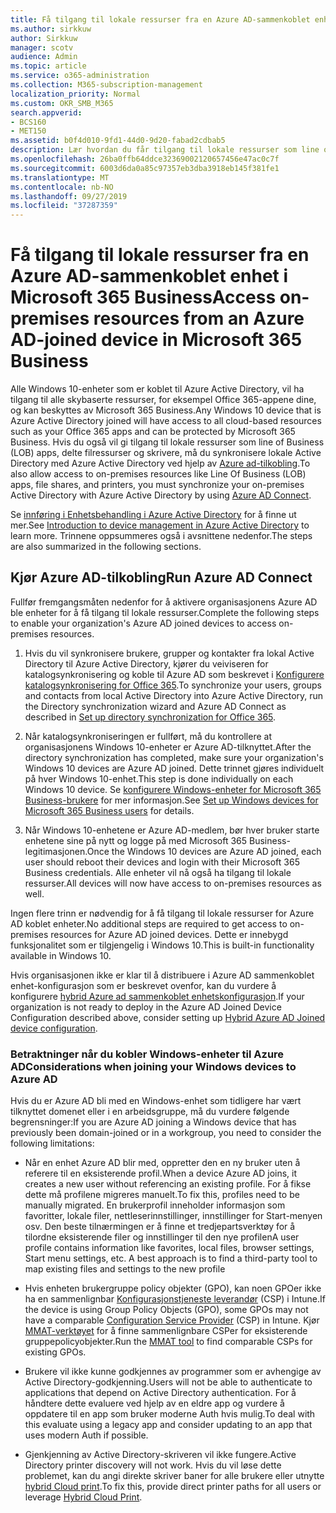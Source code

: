 ```yaml
---
title: Få tilgang til lokale ressurser fra en Azure AD-sammenkoblet enhet i Microsoft 365 Business
ms.author: sirkkuw
author: Sirkkuw
manager: scotv
audience: Admin
ms.topic: article
ms.service: o365-administration
ms.collection: M365-subscription-management
localization_priority: Normal
ms.custom: OKR_SMB_M365
search.appverid:
- BCS160
- MET150
ms.assetid: b0f4d010-9fd1-44d0-9d20-fabad2cdbab5
description: Lær hvordan du får tilgang til lokale ressurser som line of Business-apper, delte filressurser og skrivere fra en Azure Active Directory som er koblet til Windows 10-enheten.
ms.openlocfilehash: 26ba0ffb64ddce32369002120657456e47ac0c7f
ms.sourcegitcommit: 6003d6da0a85c97357eb3dba3918eb145f381fe1
ms.translationtype: MT
ms.contentlocale: nb-NO
ms.lasthandoff: 09/27/2019
ms.locfileid: "37287359"
---
```

# <a name="access-on-premises-resources-from-an-azure-ad-joined-device-in-microsoft-365-business"></a><span data-ttu-id="13981-103">Få tilgang til lokale ressurser fra en Azure AD-sammenkoblet enhet i Microsoft 365 Business</span><span class="sxs-lookup"><span data-stu-id="13981-103">Access on-premises resources from an Azure AD-joined device in Microsoft 365 Business</span></span>

<span data-ttu-id="13981-104">Alle Windows 10-enheter som er koblet til Azure Active Directory, vil ha tilgang til alle skybaserte ressurser, for eksempel Office 365-appene dine, og kan beskyttes av Microsoft 365 Business.</span><span class="sxs-lookup"><span data-stu-id="13981-104">Any Windows 10 device that is Azure Active Directory joined will have access to all cloud-based resources such as your Office 365 apps and can be protected by Microsoft 365 Business.</span></span> <span data-ttu-id="13981-105">Hvis du også vil gi tilgang til lokale ressurser som line of Business (LOB) apps, delte filressurser og skrivere, må du synkronisere lokale Active Directory med Azure Active Directory ved hjelp av [Azure ad-tilkobling](https://docs.microsoft.com/en-us/azure/active-directory/connect/active-directory-aadconnect).</span><span class="sxs-lookup"><span data-stu-id="13981-105">To also allow access to on-premises resources like Line Of Business (LOB) apps, file shares, and printers, you must synchronize your on-premises Active Directory with Azure Active Directory by using [Azure AD Connect](https://docs.microsoft.com/en-us/azure/active-directory/connect/active-directory-aadconnect).</span></span> 

<span data-ttu-id="13981-106">Se [innføring i Enhetsbehandling i Azure Active Directory](https://docs.microsoft.com/en-us/azure/active-directory/device-management-introduction) for å finne ut mer.</span><span class="sxs-lookup"><span data-stu-id="13981-106">See [Introduction to device management in Azure Active Directory](https://docs.microsoft.com/en-us/azure/active-directory/device-management-introduction) to learn more.</span></span>
<span data-ttu-id="13981-107">Trinnene oppsummeres også i avsnittene nedenfor.</span><span class="sxs-lookup"><span data-stu-id="13981-107">The steps are also summarized in the following sections.</span></span>

## <a name="run-azure-ad-connect"></a><span data-ttu-id="13981-108">Kjør Azure AD-tilkobling</span><span class="sxs-lookup"><span data-stu-id="13981-108">Run Azure AD Connect</span></span>

<span data-ttu-id="13981-109">Fullfør fremgangsmåten nedenfor for å aktivere organisasjonens Azure AD ble enheter for å få tilgang til lokale ressurser.</span><span class="sxs-lookup"><span data-stu-id="13981-109">Complete the following steps to enable your organization's Azure AD joined devices to access on-premises resources.</span></span>
  
1. <span data-ttu-id="13981-110">Hvis du vil synkronisere brukere, grupper og kontakter fra lokal Active Directory til Azure Active Directory, kjører du veiviseren for katalogsynkronisering og koble til Azure AD som beskrevet i [Konfigurere katalogsynkronisering for Office 365](https://support.office.com/article/1b3b5318-6977-42ed-b5c7-96fa74b08846).</span><span class="sxs-lookup"><span data-stu-id="13981-110">To synchronize your users, groups and contacts from local Active Directory into Azure Active Directory, run the Directory synchronization wizard and Azure AD Connect as described in [Set up directory synchronization for Office 365](https://support.office.com/article/1b3b5318-6977-42ed-b5c7-96fa74b08846).</span></span>
    
2. <span data-ttu-id="13981-111">Når katalogsynkroniseringen er fullført, må du kontrollere at organisasjonens Windows 10-enheter er Azure AD-tilknyttet.</span><span class="sxs-lookup"><span data-stu-id="13981-111">After the directory synchronization has completed, make sure your organization's Windows 10 devices are Azure AD joined.</span></span> <span data-ttu-id="13981-112">Dette trinnet gjøres individuelt på hver Windows 10-enhet.</span><span class="sxs-lookup"><span data-stu-id="13981-112">This step is done individually on each Windows 10 device.</span></span> <span data-ttu-id="13981-113">Se [konfigurere Windows-enheter for Microsoft 365 Business-brukere](set-up-windows-devices.md) for mer informasjon.</span><span class="sxs-lookup"><span data-stu-id="13981-113">See [Set up Windows devices for Microsoft 365 Business users](set-up-windows-devices.md) for details.</span></span> 
    
3. <span data-ttu-id="13981-114">Når Windows 10-enhetene er Azure AD-medlem, bør hver bruker starte enhetene sine på nytt og logge på med Microsoft 365 Business-legitimasjonen.</span><span class="sxs-lookup"><span data-stu-id="13981-114">Once the Windows 10 devices are Azure AD joined, each user should reboot their devices and login with their Microsoft 365 Business credentials.</span></span> <span data-ttu-id="13981-115">Alle enheter vil nå også ha tilgang til lokale ressurser.</span><span class="sxs-lookup"><span data-stu-id="13981-115">All devices will now have access to on-premises resources as well.</span></span>
    
<span data-ttu-id="13981-116">Ingen flere trinn er nødvendig for å få tilgang til lokale ressurser for Azure AD koblet enheter.</span><span class="sxs-lookup"><span data-stu-id="13981-116">No additional steps are required to get access to on-premises resources for Azure AD joined devices.</span></span> <span data-ttu-id="13981-117">Dette er innebygd funksjonalitet som er tilgjengelig i Windows 10.</span><span class="sxs-lookup"><span data-stu-id="13981-117">This is built-in functionality available in Windows 10.</span></span> 
  
<span data-ttu-id="13981-118">Hvis organisasjonen ikke er klar til å distribuere i Azure AD sammenkoblet enhet-konfigurasjon som er beskrevet ovenfor, kan du vurdere å konfigurere [hybrid Azure ad sammenkoblet enhetskonfigurasjon](manage-windows-devices.md).</span><span class="sxs-lookup"><span data-stu-id="13981-118">If your organization is not ready to deploy in the Azure AD Joined Device Configuration described above, consider setting up [Hybrid Azure AD Joined device configuration](manage-windows-devices.md).</span></span>
  
### <a name="considerations-when-joining-your-windows-devices-to-azure-ad"></a><span data-ttu-id="13981-119">Betraktninger når du kobler Windows-enheter til Azure AD</span><span class="sxs-lookup"><span data-stu-id="13981-119">Considerations when joining your Windows devices to Azure AD</span></span>

<span data-ttu-id="13981-120">Hvis du er Azure AD bli med en Windows-enhet som tidligere har vært tilknyttet domenet eller i en arbeidsgruppe, må du vurdere følgende begrensninger:</span><span class="sxs-lookup"><span data-stu-id="13981-120">If you are Azure AD joining a Windows device that has previously been domain-joined or in a workgroup, you need to consider the following limitations:</span></span>
  
- <span data-ttu-id="13981-121">Når en enhet Azure AD blir med, oppretter den en ny bruker uten å referere til en eksisterende profil.</span><span class="sxs-lookup"><span data-stu-id="13981-121">When a device Azure AD joins, it creates a new user without referencing an existing profile.</span></span> <span data-ttu-id="13981-122">For å fikse dette må profilene migreres manuelt.</span><span class="sxs-lookup"><span data-stu-id="13981-122">To fix this, profiles need to be manually migrated.</span></span> <span data-ttu-id="13981-123">En brukerprofil inneholder informasjon som favoritter, lokale filer, nettleserinnstillinger, innstillinger for Start-menyen osv. Den beste tilnærmingen er å finne et tredjepartsverktøy for å tilordne eksisterende filer og innstillinger til den nye profilen</span><span class="sxs-lookup"><span data-stu-id="13981-123">A user profile contains information like favorites, local files, browser settings, Start menu settings, etc. A best approach is to find a third-party tool to map existing files and settings to the new profile</span></span>

- <span data-ttu-id="13981-124">Hvis enheten brukergruppe policy objekter (GPO), kan noen GPOer ikke ha en sammenlignbar [Konfigurasjonstjeneste leverandør](https://docs.microsoft.com/windows/configuration/provisioning-packages/how-it-pros-can-use-configuration-service-providers) (CSP) i Intune.</span><span class="sxs-lookup"><span data-stu-id="13981-124">If the device is using Group Policy Objects (GPO), some GPOs may not have a comparable [Configuration Service Provider](https://docs.microsoft.com/windows/configuration/provisioning-packages/how-it-pros-can-use-configuration-service-providers) (CSP) in Intune.</span></span> <span data-ttu-id="13981-125">Kjør [MMAT-verktøyet](https://www.microsoft.com/download/details.aspx?id=45520) for å finne sammenlignbare CSPer for eksisterende gruppepolicyobjekter.</span><span class="sxs-lookup"><span data-stu-id="13981-125">Run the [MMAT tool](https://www.microsoft.com/download/details.aspx?id=45520) to find comparable CSPs for existing GPOs.</span></span>

- <span data-ttu-id="13981-126">Brukere vil ikke kunne godkjennes av programmer som er avhengige av Active Directory-godkjenning.</span><span class="sxs-lookup"><span data-stu-id="13981-126">Users will not be able to authenticate to applications that depend on Active Directory authentication.</span></span> <span data-ttu-id="13981-127">For å håndtere dette evaluere ved hjelp av en eldre app og vurdere å oppdatere til en app som bruker moderne Auth hvis mulig.</span><span class="sxs-lookup"><span data-stu-id="13981-127">To deal with this evaluate using a legacy app and consider updating to an app that uses modern Auth if possible.</span></span>

- <span data-ttu-id="13981-128">Gjenkjenning av Active Directory-skriveren vil ikke fungere.</span><span class="sxs-lookup"><span data-stu-id="13981-128">Active Directory printer discovery will not work.</span></span> <span data-ttu-id="13981-129">Hvis du vil løse dette problemet, kan du angi direkte skriver baner for alle brukere eller utnytte [hybrid Cloud print](https://docs.microsoft.com/windows-server/administration/hybrid-cloud-print/hybrid-cloud-print-deploy).</span><span class="sxs-lookup"><span data-stu-id="13981-129">To fix this, provide direct printer paths for all users or leverage [Hybrid Cloud Print](https://docs.microsoft.com/windows-server/administration/hybrid-cloud-print/hybrid-cloud-print-deploy).</span></span>
